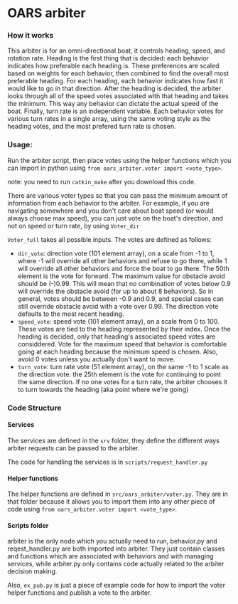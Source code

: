 # OARS arbiter

### How it works

This arbiter is for an omni-directional boat, it controls heading, speed, and rotation rate. Heading is the first thing that is decided: each behavior indicates how preferable each heading is. These preferences are scaled based on weights for each behavior, then combined to find the overall most preferable heading. For each heading, each behavior indicates how fast it would like to go in that direction. After the heading is decided, the arbiter looks through all of the speed votes associated with that heading and takes the minimum. This way any behavior can dictate the actual speed of the boat. Finally, turn rate is an independent variable. Each behavior votes for various turn rates in a single array, using the same voting style as the heading votes, and the most prefered turn rate is chosen.

### Usage:

Run the arbiter script, then place votes using the helper functions which you can import in python using `from oars_arbiter.voter import <vote_type>`.

note: you need to run `catkin_make` after you download this code.

There are various voter types so that you can pass the minimum amount of information from each behavior to the arbiter. For example, if you are navigating somewhere and you don't care about boat speed (or would always choose max speed), you can just vote on the boat's direction, and not on speed or turn rate, by using `Voter_dir`

`Voter_full` takes all possible inputs. The votes are defined as follows:

- `dir_vote`: direction vote (101 element array), on a scale from -1 to 1, where -1 will override all other behaviors and refuse to go there, while 1 will override all other behaviors and force the boat to go there. The 50th element is the vote for forward. The maximum value for obstacle avoid should be (-)0.99. This will mean that no combination of votes below 0.9 will override the obstacle avoid (for up to about 8 behaviors). So in general, votes should be between -0.9 and 0.9, and special cases can still override obstacle avoid with a vote over 0.99. The direction vote defaults to the most recent heading.
- `speed_vote`: speed vote (101 element array), on a scale from 0 to 100. These votes are tied to the heading represented by their index. Once the heading is decided, only that heading's associated speed votes are considdered. Vote for the maximum speed that behavior is comfortable going at each heading because the minimum speed is chosen. Also, avoid 0 votes unless you actually don't want to move.
- `turn_vote`: turn rate vote (51 element array), on the same -1 to 1 scale as the direction vote. the 25th element is the vote for continuing to point the same direction. If no one votes for a turn rate, the arbiter chooses it to turn towards the heading (aka point where we're going)

### Code Structure
#### Services
The services are defined in the `srv` folder, they define the different ways arbiter requests can be passed to the arbiter.

The code for handling the services is in `scripts/request_handler.py`

#### Helper functions
The helper functions are defined in `src/oars_arbiter/voter.py`. They are in that folder because it allows you to import them into any other piece of code using `from oars_arbiter.voter import <vote_type>`.

#### Scripts folder
arbiter is the only node which you actually need to run, behavior.py and reqest_handler.py are both imported into arbiter. They just contain classes and functions which are associated with behaviors and with managing services, while arbiter.py only contains code actually related to the arbiter decision making.

Also, `ex_pub.py` is just a piece of example code for how to import the voter helper functions and publish a vote to the arbiter.